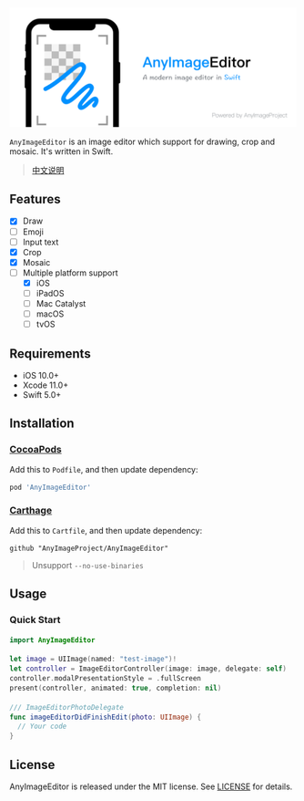 ![AnyImagePicker](./Resources/TitleMap@2x.png)

`AnyImageEditor` is an image editor which support for drawing, crop and mosaic. It's written in Swift. 

> [中文说明](./README_CN.md)

## Features

- [x] Draw
- [ ] Emoji
- [ ] Input text
- [x] Crop
- [x] Mosaic
- [ ] Multiple platform support
    - [x] iOS
    - [ ] iPadOS
    - [ ] Mac Catalyst
    - [ ] macOS
    - [ ] tvOS

## Requirements

- iOS 10.0+
- Xcode 11.0+
- Swift 5.0+

## Installation

### [CocoaPods](https://guides.cocoapods.org/using/using-cocoapods.html)

Add this to `Podfile`, and then update dependency:

```ruby
pod 'AnyImageEditor'
```

### [Carthage](https://github.com/Carthage/Carthage)

Add this to `Cartfile`, and then update dependency:

```ogdl
github "AnyImageProject/AnyImageEditor"
```

> Unsupport `--no-use-binaries`

## Usage

### Quick Start

```swift
import AnyImageEditor

let image = UIImage(named: "test-image")!
let controller = ImageEditorController(image: image, delegate: self)
controller.modalPresentationStyle = .fullScreen
present(controller, animated: true, completion: nil)

/// ImageEditorPhotoDelegate
func imageEditorDidFinishEdit(photo: UIImage) {
  // Your code
}
```

## License

AnyImageEditor is released under the MIT license. See [LICENSE](./LICENSE) for details.
